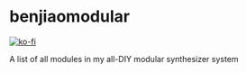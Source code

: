 # benjiaomodular

[![ko-fi](https://ko-fi.com/img/githubbutton_sm.svg)](https://ko-fi.com/C0C24WFYS)

A list of all modules in my all-DIY modular synthesizer system
